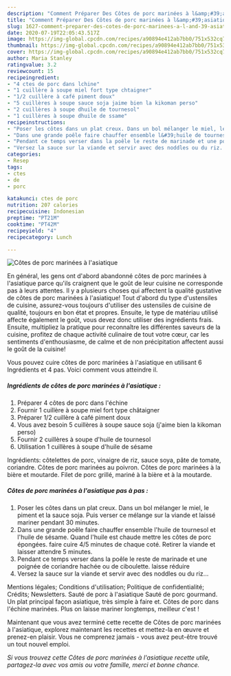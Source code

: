 ```yaml
---
description: "Comment Préparer Des Côtes de porc marinées à l&amp;#39;asiatique"
title: "Comment Préparer Des Côtes de porc marinées à l&amp;#39;asiatique"
slug: 1627-comment-preparer-des-cotes-de-porc-marinees-a-l-and-39-asiatique
date: 2020-07-19T22:05:43.517Z
image: https://img-global.cpcdn.com/recipes/a90894e412ab7bb0/751x532cq70/cotes-de-porc-marinees-a-lasiatique-photo-principale-de-la-recette.jpg
thumbnail: https://img-global.cpcdn.com/recipes/a90894e412ab7bb0/751x532cq70/cotes-de-porc-marinees-a-lasiatique-photo-principale-de-la-recette.jpg
cover: https://img-global.cpcdn.com/recipes/a90894e412ab7bb0/751x532cq70/cotes-de-porc-marinees-a-lasiatique-photo-principale-de-la-recette.jpg
author: Maria Stanley
ratingvalue: 3.2
reviewcount: 15
recipeingredient:
- "4 ctes de porc dans lchine"
- "1 cuillère à soupe miel fort type chtaigner"
- "1/2 cuillère à café piment doux"
- "5 cuillères à soupe sauce soja jaime bien la kikoman perso"
- "2 cuillères à soupe dhuile de tournesol"
- "1 cuillères à soupe dhuile de ssame"
recipeinstructions:
- "Poser les côtes dans un plat creux. Dans un bol mélanger le miel, le piment et la sauce soja. Puis verser ce mélange sur la viande et laissé mariner pendant 30 minutes."
- "Dans une grande poêle faire chauffer ensemble l&#39;huile de tournesol et l&#39;huile de sésame. Quand l&#39;huile est chaude mettre les côtes de porc épongées. faire cuire 4/5 minutes de chaque coté. Retirer la viande et laisser attendre 5 minutes."
- "Pendant ce temps verser dans la poêle le reste de marinade et une poignée de coriandre hachée ou de ciboulette. laisse réduire"
- "Versez la sauce sur la viande et servir avec des noddles ou du riz..."
categories:
- Resep
tags:
- ctes
- de
- porc

katakunci: ctes de porc 
nutrition: 207 calories
recipecuisine: Indonesian
preptime: "PT21M"
cooktime: "PT42M"
recipeyield: "4"
recipecategory: Lunch

---
```



![Côtes de porc marinées à l&#39;asiatique](https://img-global.cpcdn.com/recipes/a90894e412ab7bb0/751x532cq70/cotes-de-porc-marinees-a-lasiatique-photo-principale-de-la-recette.jpg)

En général, les gens ont d'abord abandonné côtes de porc marinées à l&#39;asiatique parce qu'ils craignent que le goût de leur cuisine ne corresponde pas à leurs attentes. Il y a plusieurs choses qui affectent la qualité gustative de côtes de porc marinées à l&#39;asiatique! Tout d'abord du type d'ustensiles de cuisine, assurez-vous toujours d'utiliser des ustensiles de cuisine de qualité, toujours en bon état et propres. Ensuite, le type de matériau utilisé affecte également le goût, vous devez donc utiliser des ingrédients frais. Ensuite, multipliez la pratique pour reconnaître les différentes saveurs de la cuisine, profitez de chaque activité culinaire de tout votre cœur, car les sentiments d'enthousiasme, de calme et de non précipitation affectent aussi le goût de la cuisine!

<!--inarticleads1-->

Vous pouvez cuire côtes de porc marinées à l&#39;asiatique en utilisant 6 Ingrédients et 4 pas. Voici comment vous atteindre il.

##### Ingrédients de côtes de porc marinées à l&#39;asiatique :

1. Préparer 4 côtes de porc dans l&#39;échine
1. Fournir 1 cuillère à soupe miel fort type châtaigner
1. Préparer 1/2 cuillère à café piment doux
1. Vous avez besoin 5 cuillères à soupe sauce soja (j&#39;aime bien la kikoman perso)
1. Fournir 2 cuillères à soupe d&#39;huile de tournesol
1. Utilisation 1 cuillères à soupe d&#39;huile de sésame


Ingrédients: côtelettes de porc, vinaigre de riz, sauce soya, pâte de tomate, coriandre. Côtes de porc marinées au poivron. Côtes de porc marinées à la bière et moutarde. Filet de porc grillé, mariné à la bière et à la moutarde. 

<!--inarticleads2-->

##### Côtes de porc marinées à l&#39;asiatique pas à pas :

1. Poser les côtes dans un plat creux. Dans un bol mélanger le miel, le piment et la sauce soja. Puis verser ce mélange sur la viande et laissé mariner pendant 30 minutes.
1. Dans une grande poêle faire chauffer ensemble l&#39;huile de tournesol et l&#39;huile de sésame. Quand l&#39;huile est chaude mettre les côtes de porc épongées. faire cuire 4/5 minutes de chaque coté. Retirer la viande et laisser attendre 5 minutes.
1. Pendant ce temps verser dans la poêle le reste de marinade et une poignée de coriandre hachée ou de ciboulette. laisse réduire
1. Versez la sauce sur la viande et servir avec des noddles ou du riz...


Mentions légales; Conditions d&#39;utilisation; Politique de confidentialité; Crédits; Newsletters. Sauté de porc à l&#39;asiatique Sauté de porc gourmand. Un plat principal façon asiatique, très simple à faire et. Côtes de porc dans l&#39;échine marinées. Plus on laisse mariner longtemps, meilleur c&#39;est ! 

<!--inarticleads1-->

<p>
Maintenant que vous avez terminé cette recette de Côtes de porc marinées à l&#39;asiatique, explorez maintenant les recettes et mettez-la en œuvre et prenez-en plaisir. Vous ne comprenez jamais - vous avez peut-être trouvé un tout nouvel emploi.
</p>

<p>
<i>Si vous trouvez cette Côtes de porc marinées à l&#39;asiatique recette utile, partagez-la avec vos amis ou votre famille, merci et bonne chance.</i>
</p>
